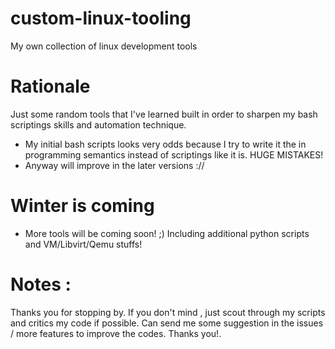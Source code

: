 # custom-linux-tooling
My own collection of linux development tools

# Rationale
Just some random tools that I've learned built in order to sharpen my bash scriptings skills 
and automation technique. 
- My initial bash scripts looks very odds because I try to write it 
the in programming semantics instead of scriptings like it is. HUGE MISTAKES! 
- Anyway will improve in the later versions ://

# Winter is coming
- More tools will be coming soon! ;) Including additional python scripts and
VM/Libvirt/Qemu stuffs!

# Notes : 
Thanks you for stopping by. If you don't mind , just scout through my scripts and critics my code 
if possible. Can send me some suggestion in the issues / more features to improve the codes. Thanks you!.

